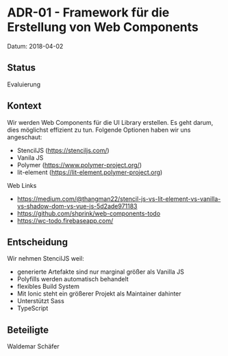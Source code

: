 # ADR-01 - Framework für die Erstellung von Web Components

Datum: 2018-04-02

## Status

Evaluierung

## Kontext

Wir werden Web Components für die UI Library erstellen.
Es geht darum, dies möglichst effizient zu tun.
Folgende Optionen haben wir uns angeschaut:

- StencilJS (<https://stenciljs.com/>)
- Vanila JS
- Polymer (<https://www.polymer-project.org/>)
- lit-element (<https://lit-element.polymer-project.org>)

Web Links

- <https://medium.com/@thangman22/stencil-js-vs-lit-element-vs-vanilla-vs-shadow-dom-vs-vue-js-5d2ade971183>
- <https://github.com/shprink/web-components-todo>
- <https://wc-todo.firebaseapp.com/>

## Entscheidung

Wir nehmen StencilJS weil:

- generierte Artefakte sind nur marginal größer als Vanilla JS
- Polyfills werden automatisch behandelt
- flexibles Build System
- Mit Ionic steht ein größerer Projekt als Maintainer dahinter
- Unterstützt Sass
- TypeScript

## Beteiligte

Waldemar Schäfer
